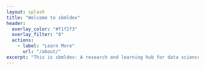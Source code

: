 ```yaml
---
layout: splash
title: "Welcome to sbmldev"
header:
  overlay_color: "#f1f2f3"
  overlay_filter: "0"
  actions:
    - label: "Learn More"
      url: "/about/"
excerpt: "This is sbmldev: A research and learning hub for data science and machine learning."
---
```

